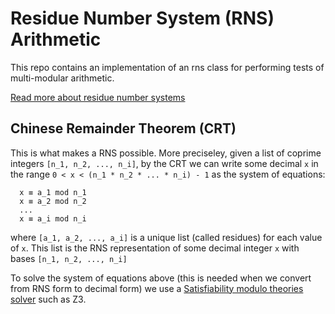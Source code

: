 # Residue Number System (RNS) Arithmetic

This repo contains an implementation of an rns class for performing tests of multi-modular arithmetic. 

[Read more about residue number systems](https://en.wikipedia.org/wiki/Residue_number_system)


## Chinese Remainder Theorem (CRT)

This is what makes a RNS possible. More preciseley, given a list of coprime integers `[n_1, n_2, ..., n_i]`, by the CRT we can write some decimal `x` in the range `0 < x < (n_1 * n_2 * ... * n_i) - 1` as the system of equations:
```
  x ≡ a_1 mod n_1
  x ≡ a_2 mod n_2
  ...
  x ≡ a_i mod n_i
```
where `[a_1, a_2, ..., a_i]` is a unique list (called residues) for each value of `x`. This list is the RNS representation of some decimal integer `x` with bases `[n_1, n_2, ..., n_i]`

To solve the system of equations above (this is needed when we convert from RNS form to decimal form) we use a [Satisfiability modulo theories solver](https://en.wikipedia.org/wiki/Satisfiability_modulo_theories) such as Z3.
